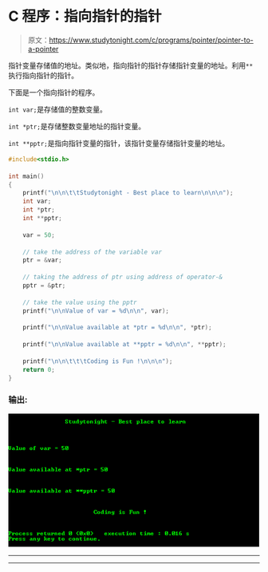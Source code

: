 # C 程序：指向指针的指针

> 原文：<https://www.studytonight.com/c/programs/pointer/pointer-to-a-pointer>

指针变量存储值的地址。类似地，指向指针的指针存储指针变量的地址。利用`**`执行指向指针的指针。

下面是一个指向指针的程序。

`int var;`是存储值的整数变量。

`int *ptr;`是存储整数变量地址的指针变量。

`int **pptr;`是指向指针变量的指针，该指针变量存储指针变量的地址。

```cpp
#include<stdio.h>

int main()
{
    printf("\n\n\t\tStudytonight - Best place to learn\n\n\n");
    int var;
    int *ptr;
    int **pptr;

    var = 50;

    // take the address of the variable var
    ptr = &var;

    // taking the address of ptr using address of operator-&
    pptr = &ptr;

    // take the value using the pptr
    printf("\n\nValue of var = %d\n\n", var);

    printf("\n\nValue available at *ptr = %d\n\n", *ptr);

    printf("\n\nValue available at **pptr = %d\n\n", **pptr);

    printf("\n\n\t\t\tCoding is Fun !\n\n\n");
    return 0;
}
```

### 输出:

![Pointer to pointer C Program](img/4e13cf60ceb8224528bb4ce3c6ca005e.png)

* * *

* * *